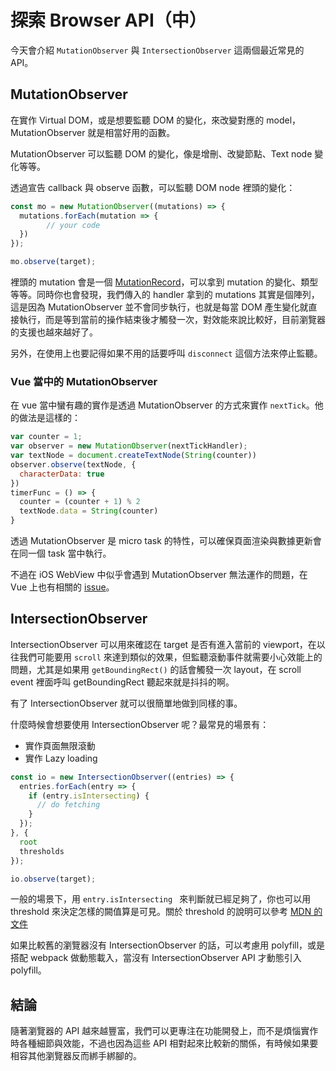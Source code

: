 # 探索 Browser API（中）

今天會介紹 `MutationObserver` 與 `IntersectionObserver` 這兩個最近常見的 API。

## MutationObserver

在實作 Virtual DOM，或是想要監聽 DOM 的變化，來改變對應的 model，MutationObserver 就是相當好用的函數。

MutationObserver 可以監聽 DOM 的變化，像是增刪、改變節點、Text node 變化等等。

透過宣告 callback 與 observe 函數，可以監聽 DOM node 裡頭的變化：

```javascript
const mo = new MutationObserver((mutations) => {
  mutations.forEach(mutation => {
		// your code
  })
});

mo.observe(target);
```

裡頭的 mutation 會是一個 [MutationRecord](https://developer.mozilla.org/zh-TW/docs/Web/API/MutationObserver#MutationRecord)，可以拿到 mutation 的變化、類型等等。同時你也會發現，我們傳入的 handler 拿到的 mutations 其實是個陣列，這是因為 MutationObserver 並不會同步執行，也就是每當 DOM 產生變化就直接執行，而是等到當前的操作結束後才觸發一次，對效能來說比較好，目前瀏覽器的支援也越來越好了。

另外，在使用上也要記得如果不用的話要呼叫 `disconnect` 這個方法來停止監聽。

### Vue 當中的 MutationObserver

在 vue 當中蠻有趣的實作是透過 MutationObserver 的方式來實作 `nextTick`。他的做法是這樣的：

```javascript
var counter = 1;
var observer = new MutationObserver(nextTickHandler);
var textNode = document.createTextNode(String(counter))
observer.observe(textNode, {
  characterData: true
})
timerFunc = () => {
  counter = (counter + 1) % 2
  textNode.data = String(counter)
}
```

透過 MutationObserver 是 micro task 的特性，可以確保頁面渲染與數據更新會在同一個 task 當中執行。

不過在 iOS WebView 中似乎會遇到 MutationObserver 無法運作的問題，在 Vue 上也有相關的 [issue](https://github.com/vuejs/vue/commit/80ac5c6e731d1af9d1f001dd9395385eb35a0d5f)。

## IntersectionObserver

IntersectionObserver 可以用來確認在 target 是否有進入當前的 viewport，在以往我們可能要用 `scroll` 來達到類似的效果，但監聽滾動事件就需要小心效能上的問題，尤其是如果用 `getBoundingRect()` 的話會觸發一次 layout，在 scroll event 裡面呼叫 getBoundingRect 聽起來就是抖抖的啊。

有了 IntersectionObserver 就可以很簡單地做到同樣的事。

什麼時候會想要使用 IntersectionObserver 呢？最常見的場景有：

* 實作頁面無限滾動
* 實作 Lazy loading

```javascript
const io = new IntersectionObserver((entries) => {
  entries.forEach(entry => {
    if (entry.isIntersecting) {
      // do fetching
    }
  });
}, {
  root
  thresholds
});

io.observe(target);
```

一般的場景下，用 `entry.isIntersecting ` 來判斷就已經足夠了，你也可以用 threshold 來決定怎樣的闕值算是可見。關於 threshold 的說明可以參考 [MDN 的文件](https://developer.mozilla.org/en-US/docs/Web/API/Intersection_Observer_API#Thresholds)

如果比較舊的瀏覽器沒有 IntersectionObserver 的話，可以考慮用 polyfill，或是搭配 webpack 做動態載入，當沒有 IntersectionObserver API 才動態引入 polyfill。

## 結論

隨著瀏覽器的 API 越來越豐富，我們可以更專注在功能開發上，而不是煩惱實作時各種細節與效能，不過也因為這些 API 相對起來比較新的關係，有時候如果要相容其他瀏覽器反而綁手綁腳的。